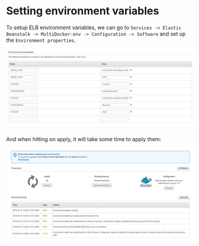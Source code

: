 # Setting environment variables

To setup ELB environment variables, we can go to `Services -> Elastic Beanstalk -> MultiDocker-env -> Configuration -> Software` and set up the `Environment properties`.

![](../../images/2019-03-10-14-23-39.png)

And when hitting on apply, it will take some time to apply them:

![](../../images/2019-03-10-14-26-28.png)

